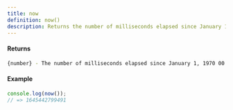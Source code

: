 ```yaml
---
title: now
definition: now()
description: Returns the number of milliseconds elapsed since January 1, 1970 00:00:00 UTC.
---
```


#### Returns

```bash
{number} - The number of milliseconds elapsed since January 1, 1970 00:00:00 UTC.
```


#### Example


```ts
console.log(now());
// => 1645442799491
```